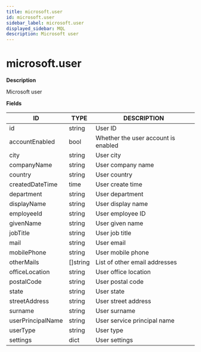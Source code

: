 ```yaml
---
title: microsoft.user
id: microsoft.user
sidebar_label: microsoft.user
displayed_sidebar: MQL
description: Microsoft user
---
```


# microsoft.user

**Description**

Microsoft user

**Fields**

| ID                | TYPE             | DESCRIPTION                         |
| ----------------- | ---------------- | ----------------------------------- |
| id                | string           | User ID                             |
| accountEnabled    | bool             | Whether the user account is enabled |
| city              | string           | User city                           |
| companyName       | string           | User company name                   |
| country           | string           | User country                        |
| createdDateTime   | time             | User create time                    |
| department        | string           | User department                     |
| displayName       | string           | User display name                   |
| employeeId        | string           | User employee ID                    |
| givenName         | string           | User given name                     |
| jobTitle          | string           | User job title                      |
| mail              | string           | User email                          |
| mobilePhone       | string           | User mobile phone                   |
| otherMails        | &#91;&#93;string | List of other email addresses       |
| officeLocation    | string           | User office location                |
| postalCode        | string           | User postal code                    |
| state             | string           | User state                          |
| streetAddress     | string           | User street address                 |
| surname           | string           | User surname                        |
| userPrincipalName | string           | User service principal name         |
| userType          | string           | User type                           |
| settings          | dict             | User settings                       |
